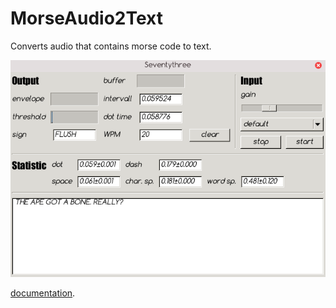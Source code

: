 # MorseAudio2Text
Converts audio that contains morse code to text.

![screenshot](/Seventythree/documentation/images/screenshot.png)

[documentation](https://primogs.github.io/MorseAudio2Text/html/index.html).
